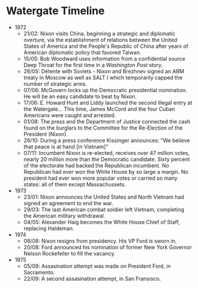 # Watergate Timeline

* 1972
    * 21/02: Nixon visits China, beginning a strategic and diplomatic
      overture, via the establishment of relations between the United
      States of America and the People's Republic of China after years
      of American diplomatic policy that favored Taiwan.    
    * 15/05: Bob Woodward uses information from a confidential source
      Deep Throat for the first time in a *Washington Post* story.
    * 26/05: Détente with Soviets - Nixon and Brezhnev signed an ABM
      treaty in Moscow as well as SALT I which temporarily capped the
      number of strategic arms.
    * 07/06: McGovern locks up the Democratic presidential
      nomination. He will be an easy candidate to beat by Nixon.  
    * 17/06: E. Howard Hunt and Liddy launched the second illegal entry
      at the Watergate... This time, James McCord and the four Cuban
      Americans were caught and arrested.
    * 01/08: The press and the Department of Justice connected the cash
      found on the burglars to the Committee for the Re-Election of the
      President (Nixon).
    * 26/10: During a press conference Kissinger announces: "We believe
      that peace is at hand [in Vietnam]"
    * 07/11: Incumbent Nixon is re-elected, receives over 47 million
      votes, nearly 20 million more than the Democratic candidate. Sixty
      percent of the electorate had backed the Republican incumbent. No
      Republican had ever won the White House by so large a margin.
      No president had ever won more popular votes or carried so many
      states: all of them except Massachussets.
* 1973
    * 23/01: Nixon announces the United States and North Vietnam had
      signed an agreement to end the war.
    * 29/03: The last American combat soldier left Vietnam, completing
      the American military withdrawal.
    * 04/05: Alexander Haig becomes the White House Chief of Staff,
      replacing Haldeman.
* 1974
    * 08/08: Nixon resigns from presidency. His VP Ford is sworn in.
    * 20/08: Ford announced his nomination of former New York Governor
      Nelson Rockefeller to fill the vacancy.
* 1975
    * 05/09: Assasination attempt was made on President Ford, in Sacramento.
    * 22/09: A second assasination attempt, in San Fransisco.

